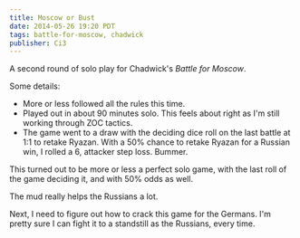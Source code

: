 ```yaml
---
title: Moscow or Bust
date: 2014-05-26 19:20 PDT
tags: battle-for-moscow, chadwick
publisher: Ci3
---
```


A second round of solo play for Chadwick's *Battle for Moscow*.

Some details:

* More or less followed all the rules this time.
* Played out in about 90 minutes solo. This feels about right
  as I'm still working through ZOC tactics.
* The game went to a draw with the deciding dice roll on the last battle
  at 1:1 to retake Ryazan. With a 50% chance to retake Ryazan for a
  Russian win, I rolled a 6, attacker step loss. Bummer.

This turned out to be more or less a perfect solo game, with the
last roll of the game deciding it, and with 50% odds as well.

The mud really helps the Russians a lot.

Next, I need to figure out how to crack this game for the Germans.
I'm pretty sure I can fight it to a standstill as the Russians, every
time.
